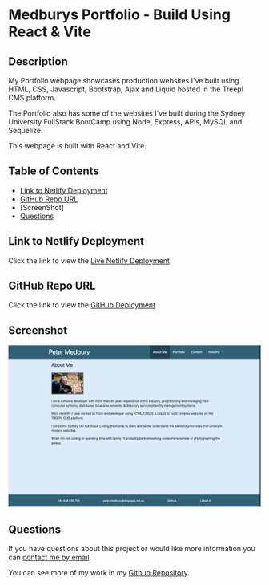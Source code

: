 # Medburys Portfolio - Build Using React & Vite

## Description

My Portfolio webpage showcases production websites I've built using HTML, CSS, Javascript, Bootstrap, Ajax and Liquid hosted in the Treepl CMS platform.

The Portfolio also has some of the websites I've built during the Sydney University FullStack BootCamp using Node, Express, APIs, MySQL and Sequelize.

This webpage is built with React and Vite.

## Table of Contents
* [Link to Netlify Deployment](#walkthrough-video-demonstration)
* [GitHub Repo URL](#github-repo-url)
* [ScreenShot]
* [Questions](#questions)

## Link to Netlify Deployment
Click the link to view the [Live Netlify Deployment][def1]

## GitHub Repo URL 
Click the link to view the [GitHub Deployment][def2]

## Screenshot
![Medburys Portfolio](/assets/screenshot.png)
## Questions
  
If you have questions about this project or would like more information you can [contact me by email](mailto:peter.medbury@dingogap.net.au).
  
You can see more of my work in my [Github Repository](https://github.com/dingogap).

[def1]: https://lambent-bublanina-fccd83.netlify.app/
[def2]: https://github.com/dingogap/medburys-portfolio